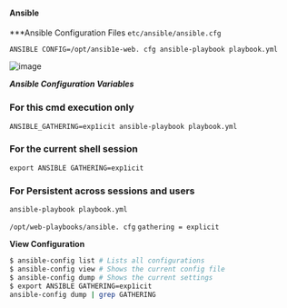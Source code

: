 #### Ansible

***Ansible Configuration Files
`etc/ansible/ansible.cfg`

`ANSIBLE CONFIG=/opt/ansib1e-web. cfg ansible-playbook playbook.yml`

![image](https://github.com/user-attachments/assets/c39d5cb1-02a5-4a1e-955b-daf6be245bc5)

***Ansible Configuration Variables***
### For this cmd execution only
`ANSIBLE_GATHERING=exp1icit ansible-playbook playbook.yml`

### For the current shell session
`export ANSIBLE GATHERING=exp1icit`

### For Persistent across sessions and users
`ansible-playbook playbook.yml`

`/opt/web-playbooks/ansible. cfg`
```gathering = explicit```

 **View Configuration**
 ```bash
$ ansible-config list # Lists all configurations
$ ansible-config view # Shows the current config file
$ ansible-config dump # Shows the current settings
$ export ANSIBLE GATHERING=exp1icit
ansible-config dump | grep GATHERING
```

